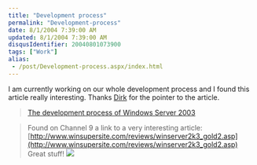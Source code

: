 ```yaml
---
title: "Development process"
permalink: "Development-process"
date: 8/1/2004 7:39:00 AM
updated: 8/1/2004 7:39:00 AM
disqusIdentifier: 20040801073900
tags: ["Work"]
alias:
 - /post/Development-process.aspx/index.html
---
```

I am currently working on our whole development process and I found this article really interesting. Thanks [Dirk](http://weblogs.asp.net/dirkpr) for the pointer to the article.

> [The development process of Windows Server 2003](http://weblogs.asp.net/dirkpr/archive/2004/07/31/202795.aspx)
<!-- more -->
> 
> Found on Channel 9 a link to a very interesting article: <br>[http://www.winsupersite.com/reviews/winserver2k3_gold2.asp](http://www.winsupersite.com/reviews/winserver2k3_gold2.asp)<br>Great stuff!
> ![](http://weblogs.asp.net/dirkpr/aggbug/202795.aspx)
